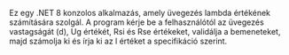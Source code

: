 <!-- Use this file to provide workspace-specific custom instructions to Copilot. For more details, visit https://code.visualstudio.com/docs/copilot/copilot-customization#_use-a-githubcopilotinstructionsmd-file -->

Ez egy .NET 8 konzolos alkalmazás, amely üvegezés lambda értékének számítására szolgál. A program kérje be a felhasználótól az üvegezés vastagságát (d), Ug értékét, Rsi és Rse értékeket, validálja a bemeneteket, majd számolja ki és írja ki az l értéket a specifikáció szerint.
